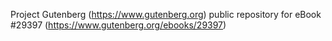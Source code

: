 Project Gutenberg (https://www.gutenberg.org) public repository for eBook #29397 (https://www.gutenberg.org/ebooks/29397)
